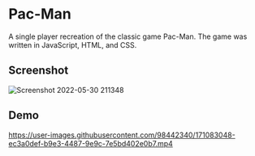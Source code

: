
# Pac-Man 
A single player recreation of the classic game Pac-Man. The game was written in JavaScript, HTML, and CSS.


## Screenshot

![Screenshot 2022-05-30 211348](https://user-images.githubusercontent.com/98442340/171080645-85abc5e2-86d6-4436-96f6-863a13de9660.png)


## Demo

https://user-images.githubusercontent.com/98442340/171083048-ec3a0def-b9e3-4487-9e9c-7e5bd402e0b7.mp4





